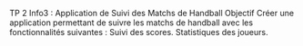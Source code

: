 TP 2 Info3 : Application de Suivi des Matchs de Handball
Objectif
Créer une application permettant de suivre les matchs de handball avec les fonctionnalités suivantes :
Suivi des scores.
Statistiques des joueurs.
